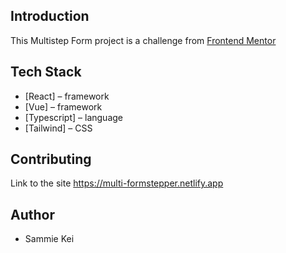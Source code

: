 ## Introduction

This Multistep Form project is a challenge from [Frontend Mentor](https://frontendmentor.io/)

## Tech Stack

- [React] – framework
- [Vue] – framework
- [Typescript] – language
- [Tailwind] – CSS

## Contributing

Link to the site 
https://multi-formstepper.netlify.app
## Author

- Sammie Kei

